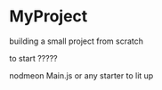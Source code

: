 # MyProject
building a small project from scratch


to start ?????

nodmeon Main.js or any starter to lit up